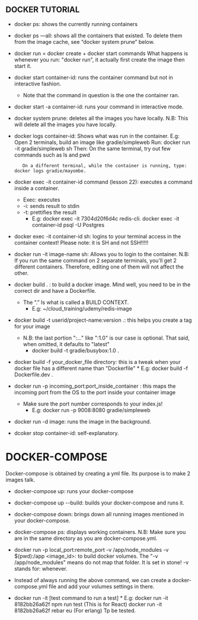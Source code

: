 ## DOCKER TUTORIAL


* docker ps:  shows the currently running containers

* docker ps —all:  shows all the containers that existed. To delete them from the image cache, see “docker system prune” below.

* docker run = docker create + docker start commands
	What happens is whenever you run: "docker run", it actually first create the image then start it.

* docker start container-id:  runs the container command but not in interactive fashion.
    * Note that the command in question is the one the container ran.

* docker start -a container-id: runs your command in interactive mode.

* docker system prune: deletes all the images you have locally.
    N.B: This will delete all the images you have locally.

* docker logs container-id: Shows what was run in the container.
    E.g: Open 2 terminals, build an image like gradie/simpleweb
         Run: docker run -it gradie/simpleweb sh
         Then: On the same terminal, try out few commands such as ls and pwd

         On a different terminal, while the container is running, type: docker logs gradie/mayombe.

* docker exec -it container-id command (lesson 22): executes a command inside a container.
    * Exec: executes
    * -i: sends result to stdin
    * -t: prettifies the result
    	* E.g:  docker exec -it 7304d20f6d4c redis-cli.
        	docker exec -it container-id psql -U Postgres

* docker exec -it container-id sh: logins to your terminal access in the container context! 
  Please note: it is SH and not SSH!!!!!

* docker run -it image-name sh: Allows you to login to the container. 
    N.B: If you run the same command on 2 separate terminals, you'll get 2 different containers.
         Therefore, editing one of them will not affect the other.


* docker build . : to build a docker image. Mind well, you need to be in the correct dir and have a Dockerfile.
    * The “.” Is what is called a BUILD CONTEXT.
    	* E.g: ~/cloud_training/udemy/redis-image

* docker build -t userid/project-name:version .: this helps you create a tag for your image
    * N.B: the last portion ":..." like ":1.0" is our case is optional. That said, when omitted, it defaults to "latest"
    	* docker build -t gradie/busybox:1.0 .
    
* docker build -f your_docker_file directory: this is a tweak when your docker file has a different name than "Dockerfile"
        * E.g: docker build -f Dockerfile.dev .
        
* docker run -p incoming_port:port_inside_container <image-id>: this maps the incoming port from the OS 
  to the port inside your container image
    * Make sure the port number corresponds to your index.js!
    	* E.g: docker run -p 9008:8080 gradie/simpleweb

* docker run -d image: runs the image in the background.
* dcoker stop container-id: self-explanatory.

# DOCKER-COMPOSE
Docker-compose is obtained by creating a yml file.
Its purpose is to make 2 images talk.
* docker-compose up: runs your docker-compose
* docker-compose up --build: builds your docker-compose and runs it.
* docker-compose down: brings down all running images mentioned in your docker-compose.
* docker-compose ps: displays working containers.
    N.B: Make sure you are in the same directory as you are docker-compose.yml.

* docker run -p local_port:remote_port -v /app/node_modules -v $(pwd):/app <image_id>: to build docker volumes.
    The "-v /app/node_modules" means do not map that folder. It is set in stone!
    -v stands for: whenever.

* Instead of always running the above command, we can create a docker-compose.yml file and add your volumes settings in there.

* docker run -it <image-id> [test command to run a test]
        * E.g: docker run -it 8182bb26a62f npm run test (This is for React)
               docker run -it 8182bb26a62f rebar eu (For erlang) Tp be tested.









